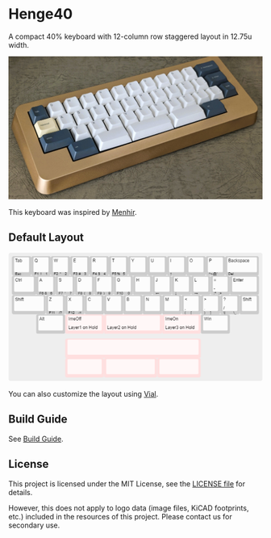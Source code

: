 # Henge40

A compact 40% keyboard with 12-column row staggered layout in 12.75u width.

![Henge40 real image](image/henge40-real.jpg)

This keyboard was inspired by [Menhir](https://fruitykeeb.xyz/collections/menhir-collection/products/gb-menhir).

## Default Layout

![Henge40 layouts](image/henge40-layout.png)

You can also customize the layout using [Vial](https://get.vial.today/).

## Build Guide

See [Build Guide](doc/buildguide.md).

## License

This project is licensed under the MIT License, see the [LICENSE file](LICENSE) for details.

However, this does not apply to logo data (image files, KiCAD footprints, etc.) included in the resources of this project. Please contact us for secondary use.
